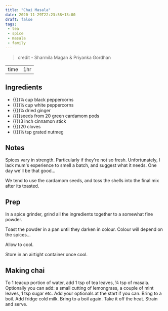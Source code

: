 ```yaml
---
title: "Chai Masala"
date: 2020-11-29T22:23:58+13:00
draft: false
tags: 
 - tea
 - spice
 - masala
 - family
---
```


> credit - Sharmila Magan & Priyanka Gordhan

| ||
|-|-|
| time | 1hr |

## Ingredients

- {{<c>}}¼ cup black peppercorns
- {{<c>}}¼ cup white peppercorns
- {{<c>}}¼ dried ginger
- {{<c>}}seeds from 20 green cardamom pods
- {{<c>}}3 inch cinnamon stick
- {{<c>}}20 cloves
- {{<c>}}¼ tsp grated nutmeg

## Notes

Spices vary in strength. Particularly if they're not so fresh. Unfortunately, I lack mum's experience to smell a batch, and suggest what it needs. One day we'll be that good...

We tend to use the cardamom seeds, and toss the shells into the final mix after its toasted. 

## Prep

In a spice grinder, grind all the ingredients together to a somewhat fine powder. 

Toast the powder in a pan until they darken in colour. Colour will depend on the spices... 

Allow to cool.

Store in an airtight container once cool.

## Making chai

To 1 teacup portion of water, add 1 tsp of tea leaves, ¼ tsp of masala. Optionally you can add: a small cutting of lemongrass, a couple of mint leaves, 1 tsp sugar etc. Add your optionals at the start if you can. Bring to a boil. Add fridge cold milk. Bring to a boil again. Take it off the heat. Strain and serve.

